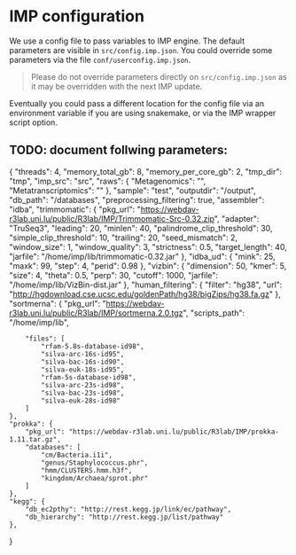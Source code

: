 # IMP configuration
We use a config file to pass variables to IMP engine.
The default parameters are visible in `src/config.imp.json`.
You could override some parameters via the file `conf/userconfig.imp.json`.

> Please do not override parameters directly on `src/config.imp.json` as it may be overridden with the next IMP update.

Eventually you could pass a different location for the config file via an environment variable
if you are using snakemake, or via the IMP wrapper script option.



## TODO: document follwing parameters:
{
    "threads": 4,
    "memory_total_gb": 8,
    "memory_per_core_gb": 2,
    "tmp_dir": "tmp",
    "imp_src": "src",
    "raws": {
      "Metagenomics": "",
      "Metatranscriptomics": ""
    },
    "sample": "test",
    "outputdir": "/output",
    "db_path": "/databases",
    "preprocessing_filtering": true,
    "assembler": "idba",
    "trimmomatic": {
        "pkg_url": "https://webdav-r3lab.uni.lu/public/R3lab/IMP/Trimmomatic-Src-0.32.zip",
        "adapter": "TruSeq3",
        "leading": 20,
        "minlen": 40,
        "palindrome_clip_threshold": 30,
        "simple_clip_threshold": 10,
        "trailing": 20,
        "seed_mismatch": 2,
        "window_size": 1,
        "window_quality": 3,
        "strictness": 0.5,
        "target_length": 40,
        "jarfile": "/home/imp/lib/trimmomatic-0.32.jar"
    },
    "idba_ud": {
        "mink": 25,
        "maxk": 99,
        "step": 4,
        "perid": 0.98
    },
    "vizbin": {
        "dimension": 50,
        "kmer": 5,
        "size": 4,
        "theta": 0.5,
        "perp": 30,
        "cutoff": 1000,
        "jarfile": "/home/imp/lib/VizBin-dist.jar"
    },
    "human_filtering": {
        "filter": "hg38",
        "url": "http://hgdownload.cse.ucsc.edu/goldenPath/hg38/bigZips/hg38.fa.gz"
    },
    "sortmerna": {
        "pkg_url": "https://webdav-r3lab.uni.lu/public/R3lab/IMP/sortmerna.2.0.tgz",
        "scripts_path": "/home/imp/lib",

        "files": [
            "rfam-5.8s-database-id98",
            "silva-arc-16s-id95",
            "silva-bac-16s-id90",
            "silva-euk-18s-id95",
            "rfam-5s-database-id98",
            "silva-arc-23s-id98",
            "silva-bac-23s-id98",
            "silva-euk-28s-id98"
        ]
    },
    "prokka": {
        "pkg_url": "https://webdav-r3lab.uni.lu/public/R3lab/IMP/prokka-1.11.tar.gz",
        "databases": [
            "cm/Bacteria.i1i",
            "genus/Staphylococcus.phr",
            "hmm/CLUSTERS.hmm.h3f",
            "kingdom/Archaea/sprot.phr"
        ]
    },
    "kegg": {
        "db_ec2pthy": "http://rest.kegg.jp/link/ec/pathway",
        "db_hierarchy": "http://rest.kegg.jp/list/pathway"
    },

}
